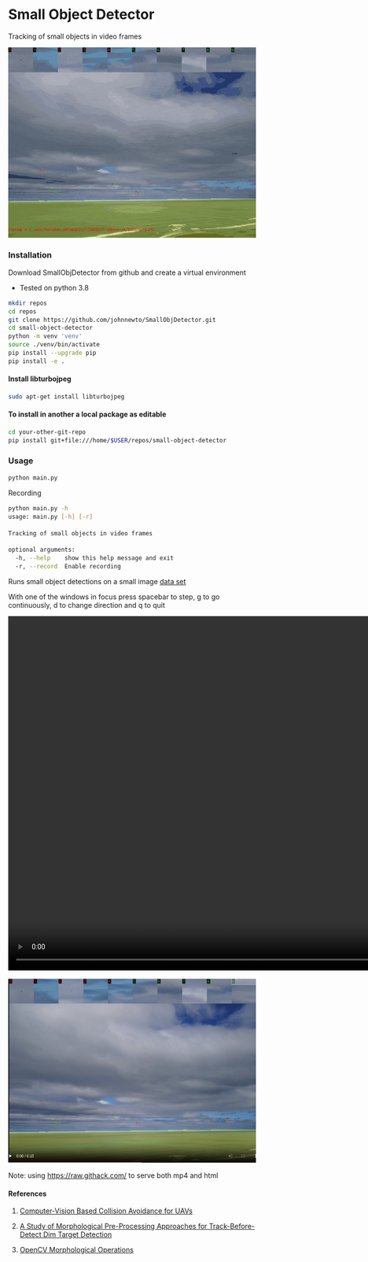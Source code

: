 # Small Object Detector
Tracking of small objects in video frames

<p align="center">
  <img src="data/Karioitahi_09Feb2022/132MSDCF-28mm-f4.gif" width="600">
</p>

### Installation

Download SmallObjDetector from github and create a virtual environment

- Tested on python 3.8

``` sh
mkdir repos
cd repos
git clone https://github.com/johnnewto/SmallObjDetector.git
cd small-object-detector
python -m venv 'venv'
source ./venv/bin/activate
pip install --upgrade pip
pip install -e .
```

#### Install libturbojpeg

```bash
sudo apt-get install libturbojpeg
```

#### To install in another  a local package as editable 
``` sh
cd your-other-git-repo
pip install git+file:///home/$USER/repos/small-object-detector
```
 
### Usage

``` sh
python main.py
```

Recording
``` sh
python main.py -h
usage: main.py [-h] [-r]

Tracking of small objects in video frames

optional arguments:
  -h, --help    show this help message and exit
  -r, --record  Enable recording
```

Runs small object detections on a small image [data set](https://github.com/johnnewto/MauiTracker/tree/main/data/Karioitahi_09Feb2022/132MSDCF-28mm-f4)

With one of the windows in focus press spacebar to step, g to go continuously, d to change direction and q to quit

<video width="1280" height="720"  controls>
  <source src="https://raw.githack.com/johnnewto/MauiTracker/main/data/Karioitahi_09Feb2022/132MSDCF-28mm-f4.mp4" type="video/mp4">
  This might show in github
</video>


[![This should show in github](images/mainview.png)](https://raw.githack.com/johnnewto/MauiTracker/main/video.html)

Note: using  https://raw.githack.com/ to serve both mp4 and html


#### References
1. [Computer-Vision Based Collision Avoidance for UAVs](https://eprints.qut.edu.au/4627/1/4627.pdf)

2. [A Study of Morphological Pre-Processing Approaches for Track-Before-Detect Dim Target Detection](https://eprints.qut.edu.au/214476/1/16823.pdf)

3. [OpenCV Morphological Operations](https://pyimagesearch.com/2021/04/28/opencv-morphological-operations)

